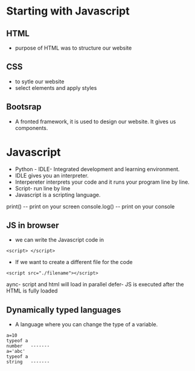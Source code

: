 # Starting with Javascript

## HTML
 - purpose of HTML was to structure our website

## CSS
 - to sytle our website
 - select elements and apply styles

## Bootsrap
 - A fronted framework, it is used to design our website. It gives us components.


 # Javascript

- Python - IDLE- Integrated development and learning environment.
 - IDLE gives you an interpreter.
 - Interpereter interprets your code and it runs your program line by line.
 - Script- run line by line
 - Javascript is a scripting language.


 print() -- print on your screen
 console.log()  -- print on your console


 ## JS in browser
 
 - we can write the Javascript code in
  ```
  <script> </script>
  ```
  - If we want to create a different file for the code
  ```
  <script src="./filename"></script>
  ```

  aync- script and html will load in parallel
  defer- JS is executed after the HTML is fully loaded

## Dynamically typed languages

- A language where you can change the type of a variable.
```
a=10
typeof a
number   -------
a='abc'
typeof a
string   -------
```
